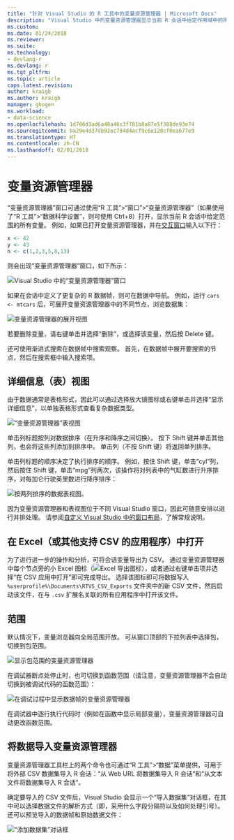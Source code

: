 ```yaml
---
title: "针对 Visual Studio 的 R 工具中的变量资源管理器 | Microsoft Docs"
description: "Visual Studio 中的变量资源管理器显示当前 R 会话中给定作用域中的所有变量。"
ms.custom: 
ms.date: 01/24/2018
ms.reviewer: 
ms.suite: 
ms.technology:
- devlang-r
ms.devlang: r
ms.tgt_pltfrm: 
ms.topic: article
caps.latest.revision: 
author: kraigb
ms.author: kraigb
manager: ghogen
ms.workload:
- data-science
ms.openlocfilehash: 1d766d3ad6a48a46c3f781b8a87e5f388de93e74
ms.sourcegitcommit: ba29e4d37db92ec784d4acf9c6e120cf0ea677e9
ms.translationtype: HT
ms.contentlocale: zh-CN
ms.lasthandoff: 02/01/2018
---
```

# <a name="variable-explorer"></a>变量资源管理器

“变量资源管理器”窗口可通过使用“R 工具”>“窗口”>“变量资源管理器”（如果使用了“R 工具”>“数据科学设置”，则可使用 Ctrl+8）打开，显示当前 R 会话中给定范围的所有变量。 例如，如果已打开变量资源管理器，并在[交互窗口](interactive-repl-for-r-in-visual-studio.md)输入以下行：

```R
x <- 42
y <- 43
n <- c(1,2,3,5,8,13)
```

则会出现“变量资源管理器”窗口，如下所示：

![Visual Studio 中的“变量资源管理器”窗口](media/variable-explorer-window.png)

如果在会话中定义了更复杂的 R 数据帧，则可在数据中导航。 例如，运行 `cars <- mtcars` 后，可展开变量资源管理器中的不同节点，浏览数据集：

![变量资源管理器的展开视图](media/variable-explorer-expanded-results.png)

若要删除变量，请右键单击并选择“删除”，或选择该变量，然后按 Delete 键。

还可使用渐进式搜索在数据帧中搜索观察。 首先，在数据帧中展开要搜索的节点，然后在搜索框中输入搜索项。

## <a name="details-table-view"></a>详细信息（表）视图

由于数据通常是表格形式，因此可以通过选择放大镜图标或右键单击并选择“显示详细信息”，以单独表格形式查看复杂数据类型。

![“变量资源管理器”表视图](media/variable-explorer-table-view.png)

单击列标题按列对数据排序（在升序和降序之间切换）。 按下 Shift 键并单击其他列，也会将这些列添加到排序中。 单击列（不按 Shift 键）将返回单列排序。

单击列标题的顺序决定了执行排序的顺序。 例如，按住 Shift 键，单击“cyl”列，然后按住 Shift 键，单击“mpg”列两次，该操作将对列表中的气缸数进行升序排序，对每加仑行驶英里数进行降序排序：

![按两列排序的数据表视图。](media/variable-explorer-table-view-sorting.png)

因为变量资源管理器和表视图位于不同 Visual Studio 窗口，因此可随意安排以进行并排处理。 请参阅[自定义 Visual Studio 中的窗口布局](../ide/customizing-window-layouts-in-visual-studio.md)，了解常规说明。

## <a name="open-in-excel-or-other-csv-capable-application"></a>在 Excel（或其他支持 CSV 的应用程序）中打开

为了进行进一步的操作和分析，可将会话变量导出为 CSV。 通过变量资源管理器中每个节点旁的小 Excel 图标（![Excel 导出图标](media/variable-explorer-excel-icon.png)），或者通过右键单击项并选择“在 CSV 应用中打开”即可完成导出。 选择该图标即可将数据写入 `%userprofile%\Documents\RTVS_CSV_Exports` 文件夹中的新 CSV 文件，然后启动该文件，在与 `.csv` 扩展名关联的所有应用程序中打开该文件。

## <a name="scopes"></a>范围

默认情况下，变量浏览器向全局范围开放。 可从窗口顶部的下拉列表中选择包，切换到包范围。

![显示包范围的变量资源管理器](media/variable-explorer-package-scopes.png)

在调试器断点处停止时，也可切换到函数范围（请注意，变量资源管理器不会自动切换到被调试代码的函数范围）：

![在调试过程中显示数据帧的变量资源管理器](media/variable-explorer-as-locals-window.png)

在调试器中逐行执行代码时（例如在函数中显示局部变量），变量资源管理器可自动更改函数范围。

## <a name="importing-data-into-variable-explorer"></a>将数据导入变量资源管理器

变量资源管理器工具栏上的两个命令也可通过“R 工具”>“数据”菜单提供，可用于将外部 CSV 数据集导入 R 会话：“从 Web URL 将数据集导入 R 会话”和“从文本文件将数据集导入 R 会话”。 

确定要导入的 CSV 文件后，Visual Studio 会显示一个“导入数据集”对话框，在其中可以选择数据文件的解析方式（即，采用什么字段分隔符以及如何处理引号）。 还可以预览导入的数据帧和原始数据文件：

![“添加数据集”对话框](media/variable-explorer-import-dataset-dialog.png)
